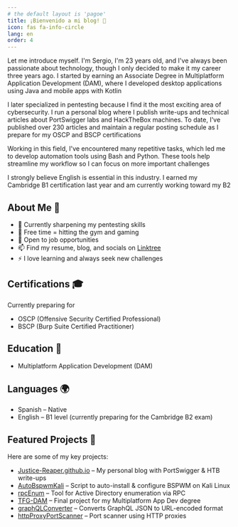```yaml
---
# the default layout is 'pagoe'
title: ¡Bienvenido a mi blog! 👋
icon: fas fa-info-circle
lang: en
order: 4
---
```


Let me introduce myself. I'm Sergio, I'm 23 years old, and I've always been passionate about technology, though I only decided to make it my career three years ago. I started by earning an Associate Degree in Multiplatform Application Development (DAM), where I developed desktop applications using Java and mobile apps with Kotlin

I later specialized in pentesting because I find it the most exciting area of cybersecurity. I run a personal blog where I publish write-ups and technical articles about PortSwigger labs and HackTheBox machines. To date, I've published over 230 articles and maintain a regular posting schedule as I prepare for my OSCP and BSCP certifications

Working in this field, I've encountered many repetitive tasks, which led me to develop automation tools using Bash and Python. These tools help streamline my workflow so I can focus on more important challenges

I strongly believe English is essential in this industry. I earned my Cambridge B1 certification last year and am currently working toward my B2

## About Me 🚀
- 🔭 Currently sharpening my pentesting skills
- 💪 Free time = hitting the gym and gaming
- 💼 Open to job opportunities
- 📫 Find my resume, blog, and socials on [Linktree](https://linktr.ee/Justice_Reaper)
- ⚡ I love learning and always seek new challenges

## Certifications 🎓
Currently preparing for
- OSCP (Offensive Security Certified Professional)
- BSCP (Burp Suite Certified Practitioner)

## Education 📜
- Multiplatform Application Development (DAM)

## Languages 🌍
- Spanish – Native
- English – B1 level (currently preparing for the Cambridge B2 exam)

## Featured Projects 🌟
Here are some of my key projects:
- [Justice-Reaper.github.io](https://github.com/Justice-Reaper/Justice-Reaper.github.io) – My personal blog with PortSwigger & HTB write-ups
- [AutoBspwmKali](https://github.com/Justice-Reaper/AutoBspwmKali.git) – Script to auto-install & configure BSPWM on Kali Linux
- [rpcEnum](https://github.com/Justice-Reaper/rpcEnum.git) – Tool for Active Directory enumeration via RPC
- [TFG-DAM](https://github.com/Justice-Reaper/TFG-DAM.git) – Final project for my Multiplatform App Dev degree
- [graphQLConverter](https://github.com/Justice-Reaper/graphQLConverter.git) – Converts GraphQL JSON to URL-encoded format
- [httpProxyPortScanner](https://github.com/Justice-Reaper/httpProxyPortScanner.git) – Port scanner using HTTP proxies
